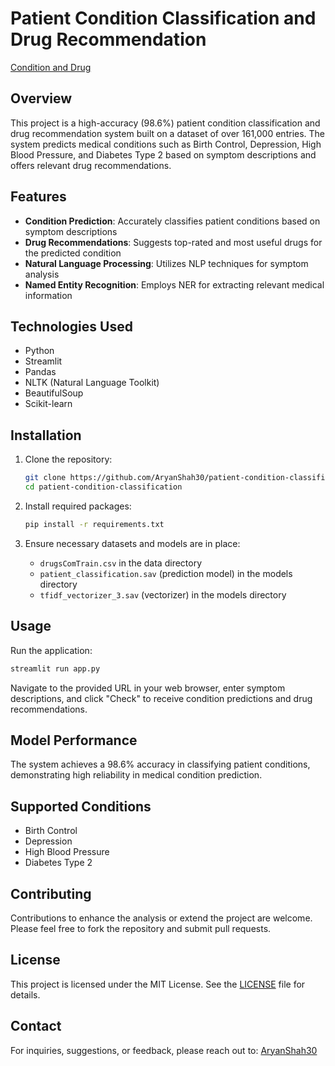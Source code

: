 # Patient Condition Classification and Drug Recommendation

[Condition and Drug](https://condition-and-drug.streamlit.app/)

## Overview

This project is a high-accuracy (98.6%) patient condition classification and drug recommendation system built on a dataset of over 161,000 entries. The system predicts medical conditions such as Birth Control, Depression, High Blood Pressure, and Diabetes Type 2 based on symptom descriptions and offers relevant drug recommendations.

## Features

- **Condition Prediction**: Accurately classifies patient conditions based on symptom descriptions
- **Drug Recommendations**: Suggests top-rated and most useful drugs for the predicted condition
- **Natural Language Processing**: Utilizes NLP techniques for symptom analysis
- **Named Entity Recognition**: Employs NER for extracting relevant medical information

## Technologies Used

- Python
- Streamlit
- Pandas
- NLTK (Natural Language Toolkit)
- BeautifulSoup
- Scikit-learn

## Installation

1. Clone the repository:
   ```bash
   git clone https://github.com/AryanShah30/patient-condition-classification.git
   cd patient-condition-classification
   ```

2. Install required packages:
   ```bash
   pip install -r requirements.txt
   ```

3. Ensure necessary datasets and models are in place:
   - `drugsComTrain.csv` in the data directory
   - `patient_classification.sav` (prediction model) in the models directory
   - `tfidf_vectorizer_3.sav` (vectorizer) in the models directory

## Usage

Run the application:
```bash
streamlit run app.py
```

Navigate to the provided URL in your web browser, enter symptom descriptions, and click "Check" to receive condition predictions and drug recommendations.

## Model Performance

The system achieves a 98.6% accuracy in classifying patient conditions, demonstrating high reliability in medical condition prediction.

## Supported Conditions

- Birth Control
- Depression
- High Blood Pressure
- Diabetes Type 2

## Contributing
Contributions to enhance the analysis or extend the project are welcome. Please feel free to fork the repository and submit pull requests.

## License
This project is licensed under the MIT License. See the [LICENSE](LICENSE) file for details.

## Contact
For inquiries, suggestions, or feedback, please reach out to: [AryanShah30](https://github.com/AryanShah30)
